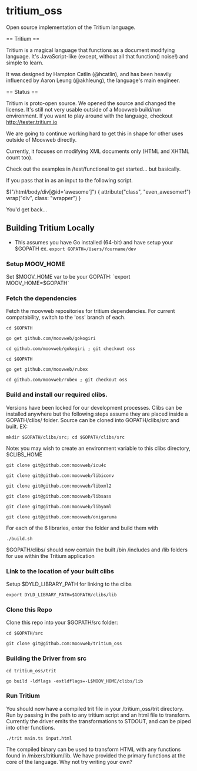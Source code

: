tritium_oss
===========

Open source implementation of the Tritium language.

== Tritium ==

Tritium is a magical language that functions as a document modifying language.
It's JavaScript-like (except, without all that function() noise!) and simple to
learn.

It was designed by Hampton Catlin (@hcatlin), and has been heavily influenced
by Aaron Leung (@akhleung), the language's main engineer.

== Status ==

Tritium is proto-open source. We opened the source and changed the license.
It's still not very usable outside of a Moovweb build/run environment. If you
want to play around with the language, checkout http://tester.tritium.io

We are going to continue working hard to get this in shape for other uses outside
of Moovweb directly.

Currently, it focuses on modifying XML documents only (HTML and XHTML count too).

Check out the examples in /test/functional to get started... but basically.

  <html>
    <body>
      <div id="awesome" />
    </body>
  </html>

If you pass that in as an input to the following script.

  $("/html/body/div[@id='awesome']") {
    attribute("class", "even_awesomer!")
    wrap("div", class: "wrapper")
  }

You'd get back...

  <html>
    <body>
      <div class="wrapper">
        <div id="awesome" class="even_awesomer!"/>
      </div>
    </body>
  </html>


## Building Tritium Locally

* This assumes you have Go installed (64-bit) and have setup your $GOPATH
ex. `export GOPATH=/Users/Yourname/dev`

### Setup MOOV_HOME

Set $MOOV_HOME var to be your GOPATH:
`export MOOV_HOME=$GOPATH`

### Fetch the dependencies

Fetch the moovweb repositories for tritium dependencies.
For current compatability, switch to the 'oss' branch of each.

`cd $GOPATH`

`go get github.com/moovweb/gokogiri`

`cd github.com/moovweb/gokogiri ; git checkout oss`


`cd $GOPATH`

`go get github.com/moovweb/rubex`

`cd github.com/moovweb/rubex ; git checkout oss`

### Build and install our required clibs.

Versions have been locked for our development processes. Clibs can be installed anywhere but the following steps assume they are placed inside a GOPATH/clibs/ folder. Source can be cloned into GOPATH/clibs/src and built. EX:

`mkdir $GOPATH/clibs/src; cd $GOPATH/clibs/src`

Note: you may wish to create an environment variable to this clibs directory, $CLIBS_HOME

`git clone git@github.com:moovweb/icu4c`

`git clone git@github.com:moovweb/libiconv`

`git clone git@github.com:moovweb/libxml2`

`git clone git@github.com:moovweb/libsass`

`git clone git@github.com:moovweb/libyaml`

`git clone git@github.com:moovweb/oniguruma`


For each of the 6 libraries, enter the folder and build them with

`./build.sh`

$GOPATH/clibs/ should now contain the built /bin /includes and /lib folders for use within the Tritium application

### Link to the location of your built clibs

Setup $DYLD_LIBRARY_PATH for linking to the clibs

`export DYLD_LIBRARY_PATH=$GOPATH/clibs/lib`


### Clone this Repo

Clone this repo into your $GOPATH/src folder:

`cd $GOPATH/src`

`git clone git@github.com:moovweb/tritium_oss`


### Building the Driver from src

`cd tritium_oss/trit`

`go build -ldflags -extldflags=-L$MOOV_HOME/clibs/lib`


### Run Tritium

You should now have a compiled trit file in your /tritium_oss/trit directory. Run by passing in the path to any tritium script and an html file to transform. Currently the driver emits the transformations to STDOUT, and can be piped into other functions.

`./trit main.ts input.html`

The compiled binary can be used to transform HTML with any functions found in /mixers/tritium/lib. We have provided the primary functions at the core of the language. Why not try writing your own?





